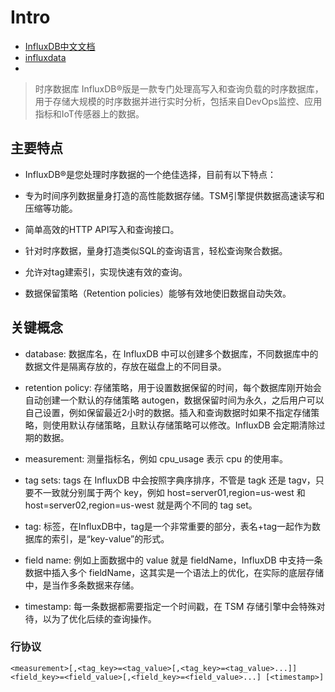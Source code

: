 # Intro

- [InfluxDB中文文档](https://jasper-zhang1.gitbooks.io/influxdb/content/)
- [influxdata](https://www.influxdata.com/)
- 

> 时序数据库 InfluxDB®版是一款专门处理高写入和查询负载的时序数据库，用于存储大规模的时序数据并进行实时分析，包括来自DevOps监控、应用指标和IoT传感器上的数据。

## 主要特点

* InfluxDB®是您处理时序数据的一个绝佳选择，目前有以下特点：

* 专为时间序列数据量身打造的高性能数据存储。TSM引擎提供数据高速读写和压缩等功能。
  
* 简单高效的HTTP API写入和查询接口。
  
* 针对时序数据，量身打造类似SQL的查询语言，轻松查询聚合数据。
  
* 允许对tag建索引，实现快速有效的查询。
  
* 数据保留策略（Retention policies）能够有效地使旧数据自动失效。

## 关键概念

- database: 数据库名，在 InfluxDB 中可以创建多个数据库，不同数据库中的数据文件是隔离存放的，存放在磁盘上的不同目录。
  
- retention policy: 存储策略，用于设置数据保留的时间，每个数据库刚开始会自动创建一个默认的存储策略 autogen，数据保留时间为永久，之后用户可以自己设置，例如保留最近2小时的数据。插入和查询数据时如果不指定存储策略，则使用默认存储策略，且默认存储策略可以修改。InfluxDB 会定期清除过期的数据。
  
- measurement: 测量指标名，例如 cpu_usage 表示 cpu 的使用率。

- tag sets: tags 在 InfluxDB 中会按照字典序排序，不管是 tagk 还是 tagv，只要不一致就分别属于两个 key，例如 host=server01,region=us-west 和 host=server02,region=us-west 就是两个不同的 tag set。

- tag: 标签，在InfluxDB中，tag是一个非常重要的部分，表名+tag一起作为数据库的索引，是“key-value”的形式。

- field name: 例如上面数据中的 value 就是 fieldName，InfluxDB 中支持一条数据中插入多个 fieldName，这其实是一个语法上的优化，在实际的底层存储中，是当作多条数据来存储。

- timestamp: 每一条数据都需要指定一个时间戳，在 TSM 存储引擎中会特殊对待，以为了优化后续的查询操作。

### 行协议

```text
<measurement>[,<tag_key>=<tag_value>[,<tag_key>=<tag_value>...]] <field_key>=<field_value>[,<field_key>=<field_value>...] [<timestamp>]
```